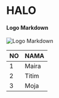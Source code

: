 # HALO

#### Logo Markdown
![Logo Markdown](https://images.com/45123202_9121424.png)

|NO|NAMA|
|---|---|
|1|Maira|
|2|Titim|
|3|Moja|

